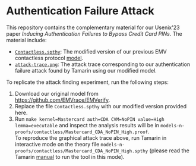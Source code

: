 # Authentication Failure Attack

This repository contains the complementary material for our Usenix'23 paper *Inducing Authentication Failures to Bypass Credit Card PINs*. The material include:

- [`Contactless.spthy`](./Contactless.spthy): The modified version of our previous EMV contactless protocol [model](https://github.com/EMVrace/EMVerify).
- [`attack-trace.png`](./attack-trace.png): The attack trace corresponding to our authentication failure attack found by Tamarin using our modified model.

To replicate the attack finding experiment, run the following steps:

1. Download our original model from https://github.com/EMVrace/EMVerify.
2. Replace the file `Contactless.spthy` with our modified version provided here.
3. Run `make kernel=Mastercard auth=CDA CVM=NoPIN value=High lemma=executable` and inspect the analysis results will be in `models-n-proofs/contactless/Mastercard_CDA_NoPIN_High.proof`.<br >To reproduce the graphical attack trace above, run Tamarin in interactive mode on the theory file `models-n-proofs/contactless/Mastercard_CDA_NoPIN_High.spthy` (please read the Tamarin [manual](https://tamarin-prover.github.io/manual/book/001_introduction.html) to run the tool in this mode).

